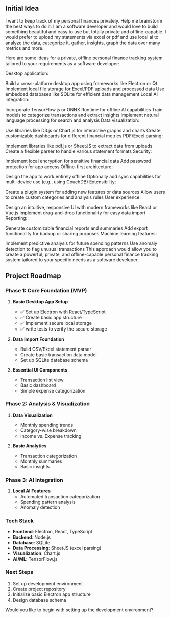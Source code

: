
## Initial Idea

I want to keep track of my personal finances privately. Help me brainstorm the best ways to do it. I am a software developer and would love to build something beautiful and easy to use but totally private and offline-capable. I would prefer to upload my statements via excel or pdf and use local ai to analyze the data, categorize it, gather, insights, graph the data over many metrics and more.

Here are some ideas for a private, offline personal finance tracking system tailored to your requirements as a software developer:

Desktop application:

Build a cross-platform desktop app using frameworks like Electron or Qt
Implement local file storage for Excel/PDF uploads and processed data
Use embedded databases like SQLite for efficient data management
Local AI integration:

Incorporate TensorFlow.js or ONNX Runtime for offline AI capabilities
Train models to categorize transactions and extract insights
Implement natural language processing for search and analysis
Data visualization:

Use libraries like D3.js or Chart.js for interactive graphs and charts
Create customizable dashboards for different financial metrics
PDF/Excel parsing:

Implement libraries like pdf.js or SheetJS to extract data from uploads
Create a flexible parser to handle various statement formats
Security:

Implement local encryption for sensitive financial data
Add password protection for app access
Offline-first architecture:

Design the app to work entirely offline
Optionally add sync capabilities for multi-device use (e.g., using CouchDB)
Extensibility:

Create a plugin system for adding new features or data sources
Allow users to create custom categories and analysis rules
User experience:

Design an intuitive, responsive UI with modern frameworks like React or Vue.js
Implement drag-and-drop functionality for easy data import
Reporting:

Generate customizable financial reports and summaries
Add export functionality for backup or sharing purposes
Machine learning features:

Implement predictive analysis for future spending patterns
Use anomaly detection to flag unusual transactions
This approach would allow you to create a powerful, private, and offline-capable personal finance tracking system tailored to your specific needs as a software developer.

## Project Roadmap

### Phase 1: Core Foundation (MVP)
1. **Basic Desktop App Setup**
   - ✅ Set up Electron with React/TypeScript
   - ✅ Create basic app structure
   - ✅ Implement secure local storage
   - ✅ write tests to verify the secure storage

2. **Data Import Foundation**
   - Build CSV/Excel statement parser
   - Create basic transaction data model
   - Set up SQLite database schema

3. **Essential UI Components**
   - Transaction list view
   - Basic dashboard
   - Simple expense categorization

### Phase 2: Analysis & Visualization
1. **Data Visualization**
   - Monthly spending trends
   - Category-wise breakdown
   - Income vs. Expense tracking

2. **Basic Analytics**
   - Transaction categorization
   - Monthly summaries
   - Basic insights

### Phase 3: AI Integration
1. **Local AI Features**
   - Automated transaction categorization
   - Spending pattern analysis
   - Anomaly detection

### Tech Stack
- **Frontend**: Electron, React, TypeScript
- **Backend**: Node.js
- **Database**: SQLite
- **Data Processing**: SheetJS (excel parsing)
- **Visualization**: Chart.js
- **AI/ML**: TensorFlow.js

### Next Steps
1. Set up development environment
2. Create project repository
3. Initialize basic Electron app structure
4. Design database schema

Would you like to begin with setting up the development environment?